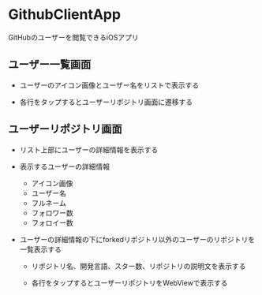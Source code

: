 # GithubClientApp

GitHubのユーザーを閲覧できるiOSアプリ

## ユーザー一覧画面

- ユーザーのアイコン画像とユーザー名をリストで表示する

- 各行をタップするとユーザーリポジトリ画面に遷移する

## ユーザーリポジトリ画面

- リスト上部にユーザーの詳細情報を表示する
- 表示するユーザーの詳細情報
    - アイコン画像
    - ユーザー名
    - フルネーム
    - フォロワー数
    - フォロイー数

- ユーザーの詳細情報の下にforkedリポジトリ以外のユーザーのリポジトリを一覧表示する
    - リポジトリ名、開発言語、スター数、リポジトリの説明文を表示する

    - 各行をタップするとユーザーリポジトリをWebViewで表示する
